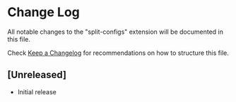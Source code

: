 # Change Log

All notable changes to the "split-configs" extension will be documented in this file.

Check [Keep a Changelog](http://keepachangelog.com/) for recommendations on how to structure this file.

## [Unreleased]

- Initial release
